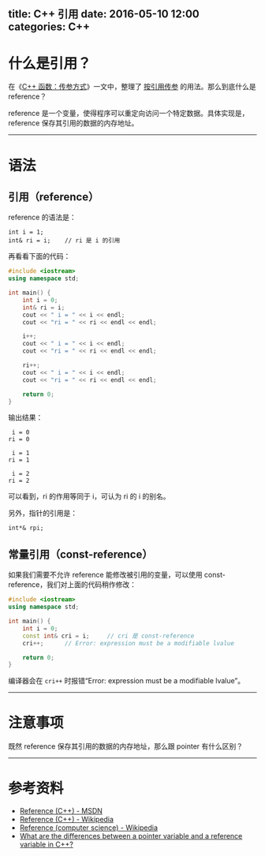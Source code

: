title: C++ 引用
date: 2016-05-10 12:00
categories: C++
---

# 什么是引用？

在《[C++ 函数：传参方式](http://syawlaus.github.io/blog/c++/function/passing-arguments/)》一文中，整理了 [按引用传参](http://syawlaus.github.io/blog/c++/function/passing-arguments/#Pass-by-reference（按引用传参）) 的用法。那么到底什么是 reference？

<!-- more -->

reference 是一个变量，使得程序可以重定向访问一个特定数据。具体实现是，reference 保存其引用的数据的内存地址。

---

# 语法

## 引用（reference）

reference 的语法是：

    int i = 1;
    int& ri = i;    // ri 是 i 的引用

再看看下面的代码：

```cpp
#include <iostream>
using namespace std;

int main() {
    int i = 0;
    int& ri = i;
    cout << " i = " << i << endl;
    cout << "ri = " << ri << endl << endl;

    i++;
    cout << " i = " << i << endl;
    cout << "ri = " << ri << endl << endl;

    ri++;
    cout << " i = " << i << endl;
    cout << "ri = " << ri << endl << endl;

    return 0;
}
```

输出结果：

     i = 0
    ri = 0
    
     i = 1
    ri = 1
    
     i = 2
    ri = 2

可以看到，ri 的作用等同于 i，可认为 ri 的 i 的别名。

另外，指针的引用是：

    int*& rpi;

## 常量引用（const-reference）

如果我们需要不允许 reference 能修改被引用的变量，可以使用 const-reference，我们对上面的代码稍作修改：

```cpp
#include <iostream>
using namespace std;

int main() {
    int i = 0;
    const int& cri = i;     // cri 是 const-reference
    cri++;      // Error: expression must be a modifiable lvalue

    return 0;
}
```

编译器会在 `cri++` 时报错“Error: expression must be a modifiable lvalue”。

---

# 注意事项

既然 reference 保存其引用的数据的内存地址，那么跟 pointer 有什么区别？

---

# 参考资料

* [Reference (C++) - MSDN](https://msdn.microsoft.com/en-us/library/dz43scw4.aspx)
* [Reference (C++) - Wikipedia][1]
* [Reference (computer science) - Wikipedia][2]
* [What are the differences between a pointer variable and a reference variable in C++?](http://stackoverflow.com/questions/57483/what-are-the-differences-between-a-pointer-variable-and-a-reference-variable-in)


[1]: https://en.wikipedia.org/wiki/Reference_(C%2B%2B)
[2]: https://en.wikipedia.org/wiki/Reference_(computer_science)
